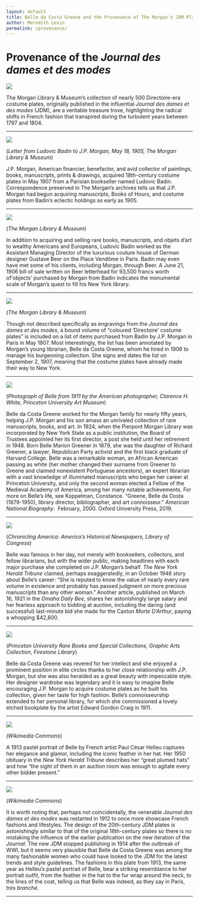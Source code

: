 ```yaml
---
layout: default
title: Belle da Costa Greene and the Provenance of The Morgan's JDM Plates
author: Meredith Levin
permalink: /provenance/
---
```


# Provenance of the *Journal des dames et des modes*

![](/media/provenance/image1.png)

The Morgan Library & Museum’s collection of nearly 500 Directoire-era
costume plates, originally published in the influential <em>Journal des
dames et des modes</em> (JDM), are a veritable treasure trove, highlighting
the radical shifts in French fashion that transpired during the
turbulent years between 1797 and 1804.
______________________________________________________________________________

![](/media/provenance/image2.png)

(<em>Letter from Ludovic Badin to J.P. Morgan, May 18, 1905, The Morgan Library & Museum</em>)

J.P. Morgan, American financier, benefactor, and avid collector of
paintings, books, manuscripts, prints & drawings, acquired 18th-century
costume plates in May 1907 from a Parisian bookseller named Ludovic
Badin. Correspondence preserved in The Morgan’s archives tells us that
J.P. Morgan had begun acquiring manuscripts, Books of Hours, and costume
plates from Badin’s eclectic holdings as early as 1905. 
______________________________________________________________________________

![](/media/provenance/image3.png)

(<em>The Morgan Library & Museum</em>)

In addition to acquiring and selling rare books, manuscripts, and objets
d’art to wealthy Americans and Europeans, Ludovic Badin worked as the
Assistant Managing Director of the luxurious couture house of German
designer Gustave Beer on the Place Vendôme in Paris. Badin may even have
met some of his clients, including Morgan, through Beer. A June 21, 1906 bill
of sale written on Beer letterhead for 93,500 francs worth of'objects’
purchased by Morgan from Badin indicates the monumental scale
of Morgan’s quest to fill his New York library. 
______________________________________________________________________________

![](/media/provenance/image4.png)

(<em>The Morgan Library & Museum</em>)

Though not described specifically as engravings from the <em>Journal des
dames et des modes</em>, a bound volume of “coloured ‘Directoire’ costume
plates” is included on a list of items purchased from Badin by J.P. Morgan 
in Paris in May 1907. Most interestingly, the list has been
annotated by Morgan’s young librarian, Belle da Costa Greene, whom he
hired in 1906 to manage his burgeoning collection. She signs and dates
the list on September 2, 1907, meaning that the costume plates have
already made their way to New York.
______________________________________________________________________________

![](/media/provenance/image5.png)

(<em>Photograph of Belle from 1911 by the American photographer, Clarence H.
White, Princeton University Art Museum</em>)

Belle da Costa Greene worked for the Morgan family for nearly fifty
years, helping J.P. Morgan and his son amass an unrivaled collection of
rare manuscripts, books, and art. In 1924, when the Pierpont Morgan
Library was incorporated by New York State as a public institution, the
Board of Trustees appointed her its first director, a post she held
until her retirement in 1948. Born Belle Marion Greener in 1879, she was
the daughter of Richard Greener, a lawyer, Republican Party activist and
the first black graduate of Harvard College. Belle was a remarkable
woman, an African American passing as white (her mother changed their
surname from Greener to Greene and claimed nonexistent Portuguese
ancestors), an expert librarian with a vast knowledge of illuminated
manuscripts who began her career at Princeton University, and only the
second woman elected a Fellow of the Medieval Academy of America, among
her many notable achievements. For more on Belle’s life, see Koppelman,
Constance. "Greene, Belle da Costa (1879-1950), library director,
bibliographer, and art connoisseur." *American National
Biography*.  February, 2000. Oxford University Press, 2019. 
______________________________________________________________________________

![](/media/provenance/image6.png)

(<em>Chronicling America:
America’s Historical Newspapers, Library of Congress</em>)

Belle was famous in her day, not merely with booksellers, collectors,
and fellow librarians, but with the wider public, making headlines with
each major purchase she completed on J.P. Morgan’s behalf. *The New York
Herald Tribune* claimed, perhaps exaggeratedly, in an October 1948 story
about Belle’s career: “She is reputed to know the value of nearly every
rare volume in existence and probably has passed judgment on more
precious manuscripts than any other woman.” Another article, published
on March 16, 1921 in the *Omaha Daily Bee*, shares her astonishingly
large salary and her fearless approach to bidding at auction, including
the daring (and successful) last-minute bid she made for the Caxton
*Morte D’Arthur*, paying a whopping \$42,800. 
______________________________________________________________________________

![](/media/provenance/image7.png)

(<em>Princeton University Rare Books and Special Collections,
Graphic Arts Collection, Firestone Library</em>)

Belle da Costa Greene was revered for her intellect and she enjoyed a
prominent position in elite circles thanks to her close relationship
with J.P. Morgan, but she was also heralded as a great beauty with
impeccable style. Her designer wardrobe was legendary and it is easy to
imagine Belle encouraging J.P. Morgan to acquire costume plates as he
built his collection, given her taste for high fashion. Belle’s
connoisseurship extended to her personal library, for which she
commissioned a lovely etched bookplate by the artist Edward Gordon Craig
in 1911.
______________________________________________________________________________

![](/media/provenance/image8.jpeg)

(<em>Wikimedia Commons</em>)

A 1913 pastel portrait of Belle by French artist Paul César Helleu
captures her elegance and glamor, including the iconic feather in her hat. Her
1950 obituary in the *New York Herald Tribune* describes her “great
plumed hats” and how “the sight of them in an auction room was enough to
agitate every other bidder present.”  
______________________________________________________________________________

![](/media/provenance/image9.png)

(<em>Wikimedia Commons</em>)

It is worth noting that, perhaps
not coincidentally, the venerable *Journal des dames et des modes* was
restarted in 1912 to once more showcase French fashions and
lifestyles. The design of the 20th-century JDM plates is astonishingly similar to
that of the original 18th-century plates so there is no mistaking the
influence of the earlier publication on the new iteration of the
<em>Journal</em>. The new JDM stopped publishing in 1914 after the outbreak of
WWI, but it seems very plausible that Belle da Costa Greene was among the
many fashionable women who could have looked to the JDM for the latest
trends and style guidelines. The fashions in this plate from 1913, the same year as
Helleu’s pastel portrait of Belle, bear a striking resemblance to her portrait
outfit, from the feather in the hat to the fur wrap around the neck, to
the lines of the coat, telling us that Belle was indeed, as they say in
Paris, <em>très branché</em>. 
______________________________________________________________________________






